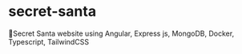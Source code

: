 # secret-santa
🎅Secret Santa website using Angular, Express js, MongoDB, Docker, Typescript, TailwindCSS 
